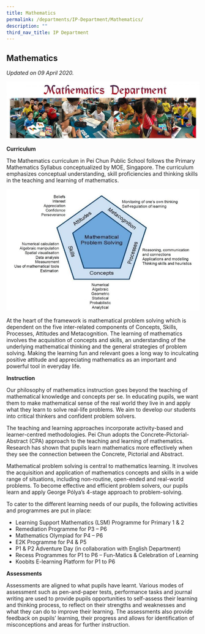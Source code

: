 ```yaml
---
title: Mathematics
permalink: /departments/IP-Department/Mathematics/
description: ""
third_nav_title: IP Department
---
```

Mathematics
-----------

_Updated on 09 April 2020._

![](/images/Mathematics%2001.jpg)

**Curriculum**

The Mathematics curriculum in Pei Chun Public School follows the Primary Mathematics Syllabus conceptualized by MOE, Singapore. The curriculum emphasizes conceptual understanding, skill proficiencies and thinking skills in the teaching and learning of mathematics.

![](/images/Mathematics%2002.jpg)

At the heart of the framework is mathematical problem solving which is dependent on the five inter-related components of Concepts, Skills, Processes, Attitudes and Metacognition. The learning of mathematics involves the acquisition of concepts and skills, an understanding of the underlying mathematical thinking and the general strategies of problem solving. Making the learning fun and relevant goes a long way to inculcating positive attitude and appreciating mathematics as an important and powerful tool in everyday life.

**Instruction**

Our philosophy of mathematics instruction goes beyond the teaching of mathematical knowledge and concepts per se. In educating pupils, we want them to make mathematical sense of the real world they live in and apply what they learn to solve real-life problems. We aim to develop our students into critical thinkers and confident problem solvers.

The teaching and learning approaches incorporate activity-based and learner-centred methodologies. Pei Chun adopts the Concrete-Pictorial-Abstract (CPA) approach to the teaching and learning of mathematics. Research has shown that pupils learn mathematics more effectively when they see the connection between the Concrete, Pictorial and Abstract.

Mathematical problem solving is central to mathematics learning. It involves the acquisition and application of mathematics concepts and skills in a wide range of situations, including non-routine, open-ended and real-world problems. To become effective and efficient problem solvers, our pupils learn and apply George Pólya’s 4-stage approach to problem-solving.

To cater to the different learning needs of our pupils, the following activities and programmes are put in place:

*   Learning Support Mathematics (LSM) Programme for Primary 1 & 2
*   Remediation Programme for P3 – P6
*   Mathematics Olympiad for P4 – P6
*   E2K Programme for P4 & P5
*   P1 & P2 Adventure Day (in collaboration with English Department)
*   Recess Programmes for P1 to P6 – Fun-Matics & Celebration of Learning
*   Koobits E-learning Platform for P1 to P6

**Assessments**

Assessments are aligned to what pupils have learnt. Various modes of assessment such as pen-and-paper tests, performance tasks and journal writing are used to provide pupils opportunities to self-assess their learning and thinking process, to reflect on their strengths and weaknesses and what they can do to improve their learning. The assessments also provide feedback on pupils’ learning, their progress and allows for identification of misconceptions and areas for further instruction.